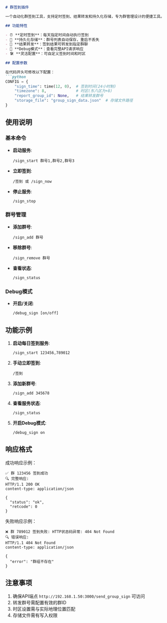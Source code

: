 ```markdown
# 群签到插件

一个自动化群签到工具，支持定时签到、结果转发和持久化存储，专为群管理设计的便捷工具。

## 功能特性

- ⏰ **定时签到**：每天指定时间自动执行签到
- 🔄 **持久化存储**：群号列表自动保存，重启不丢失
- 📨 **结果转发**：签到结果可转发到指定群聊
- 🐞 **Debug模式**：查看完整API请求响应
- 🛠 **灵活配置**：可自定义签到时间和时区

## 配置参数

在代码开头可修改以下配置：
```python
CONFIG = {
    "sign_time": time(12, 0),  # 签到时间(24小时制)
    "timezone": 8,             # 时区(东八区为+8)
    "report_group_id": None,   # 结果转发群号
    "storage_file": "group_sign_data.json"  # 存储文件路径
}
```

## 使用说明

### 基本命令

- **启动服务**:
  ```
  /sign_start 群号1,群号2,群号3
  ```
  
- **立即签到**:
  ```
  /签到 或 /sign_now
  ```

- **停止服务**:
  ```
  /sign_stop
  ```

### 群号管理

- **添加群号**:
  ```
  /sign_add 群号
  ```

- **移除群号**:
  ```
  /sign_remove 群号
  ```

- **查看状态**:
  ```
  /sign_status
  ```

### Debug模式

- **开启/关闭**:
  ```
  /debug_sign [on/off]
  ```

## 功能示例

1. **启动每日签到服务**:
   ```
   /sign_start 123456,789012
   ```

2. **手动立即签到**:
   ```
   /签到
   ```

3. **添加新群号**:
   ```
   /sign_add 345678
   ```

4. **查看服务状态**:
   ```
   /sign_status
   ```

5. **开启Debug模式**:
   ```
   /debug_sign on
   ```

## 响应格式

成功响应示例：
```
✅ 群 123456 签到成功
🔍 完整响应:
HTTP/1.1 200 OK
content-type: application/json

{
  "status": "ok",
  "retcode": 0
}
```

失败响应示例：
```
❌ 群 789012 签到失败: HTTP状态码异常: 404 Not Found
🔍 错误响应:
HTTP/1.1 404 Not Found
content-type: application/json

{
  "error": "群组不存在"
}
```

## 注意事项

1. 确保API端点 `http://192.168.1.50:3000/send_group_sign` 可访问
2. 转发群号需配置有效的群ID
3. 时区设置需与实际地理位置匹配
4. 存储文件需有写入权限
```